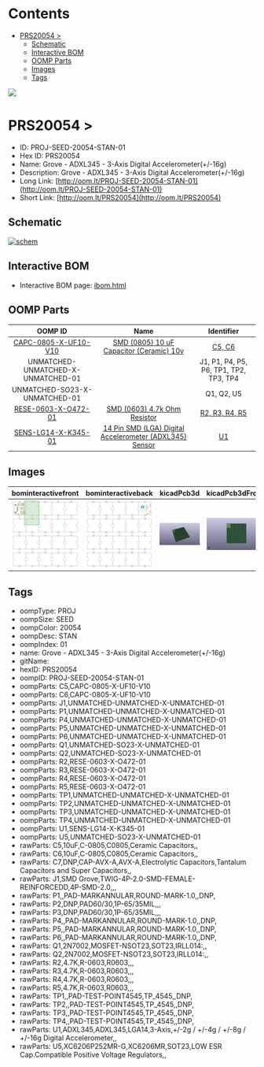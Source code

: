 



Contents
========

* [PRS20054 > ](#prs20054--)
	* [Schematic](#schematic)
	* [Interactive BOM](#interactive-bom)
	* [OOMP Parts](#oomp-parts)
	* [Images](#images)
	* [Tags](#tags)
  
![][im]
# PRS20054 > 

- ID: PROJ-SEED-20054-STAN-01
- Hex ID: PRS20054
- Name: Grove - ADXL345 - 3-Axis Digital Accelerometer(+/-16g)
- Description: Grove - ADXL345 - 3-Axis Digital Accelerometer(+/-16g)
- Long Link: [http://oom.lt/PROJ-SEED-20054-STAN-01](http://oom.lt/PROJ-SEED-20054-STAN-01)
- Short Link: [http://oom.lt/PRS20054](http://oom.lt/PRS20054)

## Schematic
  
[![schem](eagleSchemImage.png)](eagleSchemImage.png)
## Interactive BOM

- Interactive BOM page: [ibom.html](https://htmlpreview.github.io/?https://github.com/oomlout/oomlout_OOMP_projects/blob/main/PROJ-SEED-20054-STAN-01/kicad/bom/ibom.html)

## OOMP Parts
  

|OOMP ID|Name|Identifier|
| :---: | :---: | :---: |
|[CAPC-0805-X-UF10-V10](https://github.com/oomlout/oomlout_OOMP_parts/tree/main/CAPC-0805-X-UF10-V10/)|[SMD (0805) 10 uF Capacitor (Ceramic) 10v](https://github.com/oomlout/oomlout_OOMP_parts/tree/main/CAPC-0805-X-UF10-V10/)|[C5, C6](https://github.com/oomlout/oomlout_OOMP_parts/tree/main/CAPC-0805-X-UF10-V10/)|
|UNMATCHED-UNMATCHED-X-UNMATCHED-01||J1, P1, P4, P5, P6, TP1, TP2, TP3, TP4|
|UNMATCHED-SO23-X-UNMATCHED-01||Q1, Q2, U5|
|[RESE-0603-X-O472-01](https://github.com/oomlout/oomlout_OOMP_parts/tree/main/RESE-0603-X-O472-01/)|[SMD (0603) 4.7k Ohm Resistor](https://github.com/oomlout/oomlout_OOMP_parts/tree/main/RESE-0603-X-O472-01/)|[R2, R3, R4, R5](https://github.com/oomlout/oomlout_OOMP_parts/tree/main/RESE-0603-X-O472-01/)|
|[SENS-LG14-X-K345-01](https://github.com/oomlout/oomlout_OOMP_parts/tree/main/SENS-LG14-X-K345-01/)|[14 Pin SMD (LGA) Digital Accelerometer (ADXL345) Sensor](https://github.com/oomlout/oomlout_OOMP_parts/tree/main/SENS-LG14-X-K345-01/)|[U1](https://github.com/oomlout/oomlout_OOMP_parts/tree/main/SENS-LG14-X-K345-01/)|

## Images
  
  

|bominteractivefront|bominteractiveback|kicadPcb3d|kicadPcb3dFront|kicadPcb3dBack|eagleSchemImage|
| :---: | :---: | :---: | :---: | :---: | :---: |
|[![bominteractivefront](bomFront_140.png)](bomFront.png)|[![bominteractiveback](bomBack_140.png)](bomBack.png)|[![kicadPcb3d](kicadPcb3d_140.png)](kicadPcb3d.png)|[![kicadPcb3dFront](kicadPcb3dFront_140.png)](kicadPcb3dFront.png)|[![kicadPcb3dBack](kicadPcb3dBack_140.png)](kicadPcb3dBack.png)|[![eagleSchemImage](eagleSchemImage_140.png)](eagleSchemImage.png)|

## Tags

- oompType: PROJ
- oompSize: SEED
- oompColor: 20054
- oompDesc: STAN
- oompIndex: 01
- name: Grove - ADXL345 - 3-Axis Digital Accelerometer(+/-16g)
- gitName: 
- hexID: PRS20054
- oompID: PROJ-SEED-20054-STAN-01
- oompParts: C5,CAPC-0805-X-UF10-V10
- oompParts: C6,CAPC-0805-X-UF10-V10
- oompParts: J1,UNMATCHED-UNMATCHED-X-UNMATCHED-01
- oompParts: P1,UNMATCHED-UNMATCHED-X-UNMATCHED-01
- oompParts: P4,UNMATCHED-UNMATCHED-X-UNMATCHED-01
- oompParts: P5,UNMATCHED-UNMATCHED-X-UNMATCHED-01
- oompParts: P6,UNMATCHED-UNMATCHED-X-UNMATCHED-01
- oompParts: Q1,UNMATCHED-SO23-X-UNMATCHED-01
- oompParts: Q2,UNMATCHED-SO23-X-UNMATCHED-01
- oompParts: R2,RESE-0603-X-O472-01
- oompParts: R3,RESE-0603-X-O472-01
- oompParts: R4,RESE-0603-X-O472-01
- oompParts: R5,RESE-0603-X-O472-01
- oompParts: TP1,UNMATCHED-UNMATCHED-X-UNMATCHED-01
- oompParts: TP2,UNMATCHED-UNMATCHED-X-UNMATCHED-01
- oompParts: TP3,UNMATCHED-UNMATCHED-X-UNMATCHED-01
- oompParts: TP4,UNMATCHED-UNMATCHED-X-UNMATCHED-01
- oompParts: U1,SENS-LG14-X-K345-01
- oompParts: U5,UNMATCHED-SO23-X-UNMATCHED-01
- rawParts: C5,10uF,C-0805,C0805,Ceramic Capacitors,,
- rawParts: C6,10uF,C-0805,C0805,Ceramic Capacitors,,
- rawParts: C7,DNP,CAP-AVX-A,AVX-A,Electrolytic Capacitors,Tantalum Capacitors and Super Capacitors,,
- rawParts: J1,SMD Grove,TWIG-4P-2.0-SMD-FEMALE-REINFORCEDD,4P-SMD-2.0,,,
- rawParts: P1,,PAD-MARKANNULAR,ROUND-MARK-1.0,,DNP,
- rawParts: P2,DNP,PAD60/30,1P-65/35MIL,,,
- rawParts: P3,DNP,PAD60/30,1P-65/35MIL,,,
- rawParts: P4,,PAD-MARKANNULAR,ROUND-MARK-1.0,,DNP,
- rawParts: P5,,PAD-MARKANNULAR,ROUND-MARK-1.0,,DNP,
- rawParts: P6,,PAD-MARKANNULAR,ROUND-MARK-1.0,,DNP,
- rawParts: Q1,2N7002,MOSFET-NSOT23,SOT23,IRLL014:,,
- rawParts: Q2,2N7002,MOSFET-NSOT23,SOT23,IRLL014:,,
- rawParts: R2,4.7K,R-0603,R0603,,,
- rawParts: R3,4.7K,R-0603,R0603,,,
- rawParts: R4,4.7K,R-0603,R0603,,,
- rawParts: R5,4.7K,R-0603,R0603,,,
- rawParts: TP1,,PAD-TEST-POINT4545,TP_4545,,DNP,
- rawParts: TP2,,PAD-TEST-POINT4545,TP_4545,,DNP,
- rawParts: TP3,,PAD-TEST-POINT4545,TP_4545,,DNP,
- rawParts: TP4,,PAD-TEST-POINT4545,TP_4545,,DNP,
- rawParts: U1,ADXL345,ADXL345,LGA14,3-Axis,+/-2g / +/-4g / +/-8g / +/-16g Digital Accelerometer,,
- rawParts: U5,XC6206P252MR-G,XC6206MR,SOT23,LOW ESR Cap.Compatible Positive Voltage Regulators,,



[im]: kicadPcb3d_450.png
